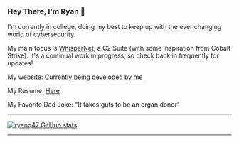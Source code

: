 ### Hey There, I'm Ryan 👋

I'm currently in college, doing my best to keep up with the ever changing world of cybersecurity.

My main focus is [WhisperNet](https://github.com/ryanq47/logec-suite), a C2 Suite (with some inspiration from Cobalt Strike). It's a continual work in progress, so check back in frequently for updates!

My website: [Currently being developed by me](https://ryanq47.github.io/)

My Resume: [Here](https://github.com/ryanq47/resume/blob/main/Kleffman_Ryan_Resume.pdf)

My Favorite Dad Joke: "It takes guts to be an organ donor"

--------------------------------------------------------------

[![ryanq47 GitHub stats](https://github-readme-stats.vercel.app/api?username=ryanq47)](https://github.com/ryanq47/github-readme-stats)


--------------------------------------------------------------
<!--
**ryanq47/ryanq47** is a ✨ _special_ ✨ repository because its `README.md` (this file) appears on your GitHub profile.

Here are some ideas to get you started:

- 🔭 I’m currently working on ...
- 🌱 I’m currently learning ...
- 👯 I’m looking to collaborate on ...
- 🤔 I’m looking for help with ...
- 💬 Ask me about ...
- 📫 How to reach me: ...
- 😄 Pronouns: ...
- ⚡ Fun fact: ...
-->
